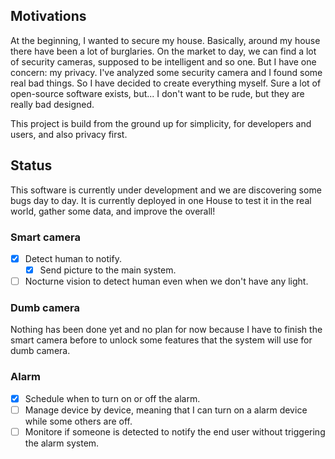 ## Motivations
At the beginning, I wanted to secure my house. Basically, around my house there have been a lot of burglaries.
On the market to day, we can find a lot of security cameras, supposed to be intelligent and so one. But I have one concern: my privacy. I've analyzed some security camera and I found some real bad things. So I have decided to create everything myself. Sure a lot of open-source software exists, but... I don't want to be rude, but they are really bad designed.

This project is build from the ground up for simplicity, for developers and users, and also privacy first.

## Status
This software is currently under development and we are discovering some bugs day to day. It is currently deployed in one House to test it in the real world,  gather some data, and improve the overall!

### Smart camera
- [x] Detect human to notify.
  - [x] Send picture to the main system.
- [ ] Nocturne vision to detect human even when we don't have any light.

### Dumb camera
Nothing has been done yet and no plan for now because I have to finish the smart camera before to unlock some features that the system will use for dumb camera.

### Alarm
- [x] Schedule when to turn on or off the alarm.
- [ ] Manage device by device, meaning that I can turn on a alarm device while some others are off.
- [ ] Monitore if someone is detected to notify the end user without triggering the alarm system.
